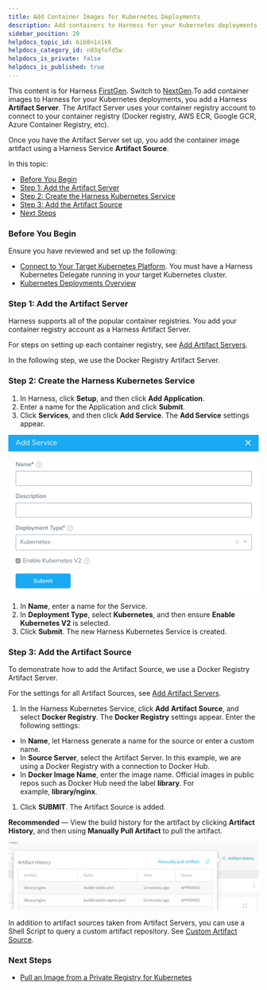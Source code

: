 ```yaml
---
title: Add Container Images for Kubernetes Deployments
description: Add containers to Harness for your Kubernetes deployments.
sidebar_position: 20
helpdocs_topic_id: 6ib8n1n1k6
helpdocs_category_id: n03qfofd5w
helpdocs_is_private: false
helpdocs_is_published: true
---
```


This content is for Harness [FirstGen](/article/1fjmm4by22). Switch to [NextGen](/category/qfj6m1k2c4).To add container images to Harness for your Kubernetes deployments, you add a Harness **Artifact Server**. The Artifact Server uses your container registry account to connect to your container registry (Docker registry, AWS ECR, Google GCR, Azure Container Registry, etc).

Once you have the Artifact Server set up, you add the container image artifact using a Harness Service **Artifact Source**.

In this topic:

* [Before You Begin](#before_you_begin)
* [Step 1: Add the Artifact Server](#step_1_add_the_artifact_server)
* [Step 2: Create the Harness Kubernetes Service](#step_2_create_the_harness_kubernetes_service)
* [Step 3: Add the Artifact Source](#step_3_add_the_artifact_source)
* [Next Steps](#next_steps)

### Before You Begin

Ensure you have reviewed and set up the following:

* [Connect to Your Target Kubernetes Platform](/article/m383u53mp1-connect-to-your-target-kubernetes-platform). You must have a Harness Kubernetes Delegate running in your target Kubernetes cluster.
* [Kubernetes Deployments Overview](/article/wnr5n847b1-kubernetes-overview)

### Step 1: Add the Artifact Server

Harness supports all of the popular container registries. You add your container registry account as a Harness Artifact Server.

For steps on setting up each container registry, see [Add Artifact Servers](/article/7dghbx1dbl-configuring-artifact-server).

In the following step, we use the Docker Registry Artifact Server.

### Step 2: Create the Harness Kubernetes Service

1. In Harness, click **Setup**, and then click **Add Application**.
2. Enter a name for the Application and click **Submit**.
3. Click **Services**, and then click **Add Service**. The **Add Service** settings appear.

![](./static/add-container-images-for-kubernetes-deployments-137.png)

1. In **Name**, enter a name for the Service.
2. In **Deployment Type**, select **Kubernetes**, and then ensure **Enable Kubernetes V2** is selected.
3. Click **Submit**. The new Harness Kubernetes Service is created.

### Step 3: Add the Artifact Source

To demonstrate how to add the Artifact Source, we use a Docker Registry Artifact Server.

For the settings for all Artifact Sources, see [Add Artifact Servers](/article/7dghbx1dbl-configuring-artifact-server).

1. In the Harness Kubernetes Service, click **Add** **Artifact Source**, and select **Docker Registry**. The **Docker Registry** settings appear. Enter the following settings:
* In **Name**, let Harness generate a name for the source or enter a custom name.
* In **Source Server**, select the Artifact Server. In this example, we are using a Docker Registry with a connection to Docker Hub.
* In **Docker Image Name**, enter the image name. Official images in public repos such as Docker Hub need the label **library**. For example, **library/nginx**.
1. Click **SUBMIT**. The Artifact Source is added.

**Recommended** — View the build history for the artifact by clicking **Artifact History**, and then using **Manually Pull Artifact** to pull the artifact.

[![](./static/add-container-images-for-kubernetes-deployments-138.png)](./static/add-container-images-for-kubernetes-deployments-138.png)

In addition to artifact sources taken from Artifact Servers, you can use a Shell Script to query a custom artifact repository. See [Custom Artifact Source](/article/jizsp5tsms-custom-artifact-source).

### Next Steps

* [Pull an Image from a Private Registry for Kubernetes](/article/g3bw9z659p-pull-an-image-from-a-private-registry-for-kubernetes)

